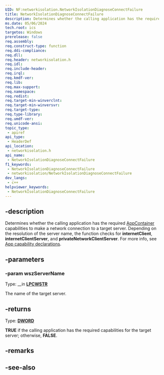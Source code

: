 ```yaml
---
UID: NF:networkisolation.NetworkIsolationDiagnoseConnectFailure
title: NetworkIsolationDiagnoseConnectFailure
description: Determines whether the calling application has the required AppContainer capabilities to make a network connection to a target server.
ms.date: 05/06/2024
tech.root: ics
targetos: Windows
prerelease: false
req.assembly: 
req.construct-type: function
req.ddi-compliance: 
req.dll: 
req.header: networkisolation.h
req.idl: 
req.include-header: 
req.irql: 
req.kmdf-ver: 
req.lib: 
req.max-support: 
req.namespace: 
req.redist: 
req.target-min-winverclnt: 
req.target-min-winversvr: 
req.target-type: 
req.type-library: 
req.umdf-ver: 
req.unicode-ansi: 
topic_type:
 - apiref
api_type:
 - HeaderDef
api_location:
 - networkisolation.h
api_name:
 - NetworkIsolationDiagnoseConnectFailure
f1_keywords:
 - NetworkIsolationDiagnoseConnectFailure
 - networkisolation/NetworkIsolationDiagnoseConnectFailure
dev_langs:
 - c++
helpviewer_keywords:
 - NetworkIsolationDiagnoseConnectFailure
---
```


## -description

Determines whether the calling application has the required [AppContainer](/windows/win32/secauthz/appcontainer-for-legacy-applications-) capabilities to make a network connection to a target server. Depending on the resolution of the server name, the function checks for **internetClient**, **internetClientServer**, and **privateNetworkClientServer**. For more info, see [App capability declarations](/windows/uwp/packaging/app-capability-declarations).

## -parameters

### -param wszServerName

Type: \_\_in **[LPCWSTR](/windows/win32/winprog/windows-data-types)**

The name of the target server.

## -returns

Type: **[DWORD](/windows/win32/winprog/windows-data-types)**

**TRUE** if the calling application has the required capabilities for the target server; otherwise, **FALSE**.

## -remarks

## -see-also
